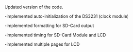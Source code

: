 Updated version of the code.

  -implemented auto-initialization of the DS3231 (clock module)
  
  -implemented formatting for SD-Card output
  
  -implemented timing for SD-Card Module and LCD
  
  -implemented multiple pages for LCD
